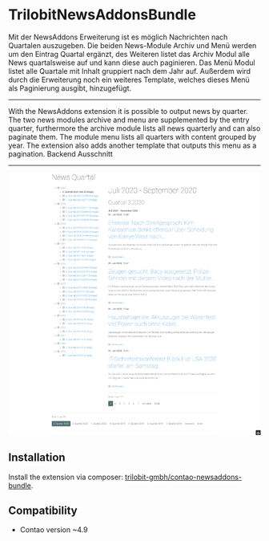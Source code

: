 TrilobitNewsAddonsBundle
========================

Mit der NewsAddons Erweiterung ist es möglich Nachrichten nach Quartalen auszugeben. Die beiden News-Module Archiv und Menü werden um den Eintrag Quartal ergänzt, des Weiteren listet das Archiv Modul alle News quartalsweise auf und kann diese auch paginieren. Das Menü Modul listet alle Quartale mit Inhalt gruppiert nach dem Jahr auf. Außerdem wird durch die Erweiterung noch ein weiteres Template, welches dieses Menü als Paginierung ausgibt, hinzugefügt.

---

With the NewsAddons extension it is possible to output news by quarter. The two news modules archive and menu are supplemented by the entry quarter, furthermore the archive module lists all news quarterly and can also paginate them. The module menu lists all quarters with content grouped by year. The extension also adds another template that outputs this menu as a pagination.
Backend Ausschnitt

------------

![Backend Ausschnitt](docs/images/newsaddons.png?raw=true "TrilobitNewsAddonsBundle")

Installation
------------

Install the extension via composer: [trilobit-gmbh/contao-newsaddons-bundle](https://packagist.org/packages/trilobit-gmbh/contao-newsaddons-bundle).

Compatibility
-------------

- Contao version ~4.9

